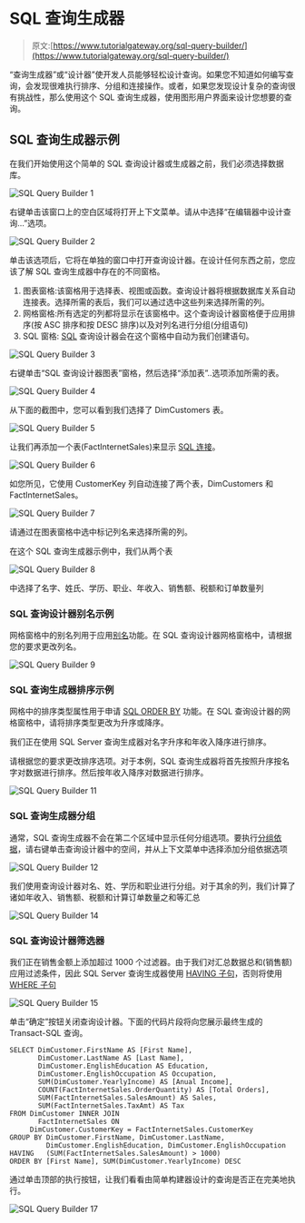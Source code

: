 # SQL 查询生成器

> 原文:[https://www.tutorialgateway.org/sql-query-builder/](https://www.tutorialgateway.org/sql-query-builder/)

“查询生成器”或“设计器”使开发人员能够轻松设计查询。如果您不知道如何编写查询，会发现很难执行排序、分组和连接操作。或者，如果您发现设计复杂的查询很有挑战性，那么使用这个 SQL 查询生成器，使用图形用户界面来设计您想要的查询。

## SQL 查询生成器示例

在我们开始使用这个简单的 SQL 查询设计器或生成器之前，我们必须选择数据库。

![SQL Query Builder 1](img/69370d4e478d9b9151acf6cc2e6eb6a0.png)

右键单击该窗口上的空白区域将打开上下文菜单。请从中选择“在编辑器中设计查询...”选项。

![SQL Query Builder 2](img/6c1f867e13786d435aa22e8fea410d97.png)

单击该选项后，它将在单独的窗口中打开查询设计器。在设计任何东西之前，您应该了解 SQL 查询生成器中存在的不同窗格。

1.  图表窗格:该窗格用于选择表、视图或函数。查询设计器将根据数据库关系自动连接表。选择所需的表后，我们可以通过选中这些列来选择所需的列。
2.  网格窗格:所有选定的列都将显示在该窗格中。这个查询设计器窗格便于应用排序(按 ASC 排序和按 DESC 排序)以及对列名进行分组(分组语句)
3.  SQL 窗格: [SQL](https://www.tutorialgateway.org/sql/) 查询设计器会在这个窗格中自动为我们创建语句。

![SQL Query Builder 3](img/fb98dd5444566b3adaf543bd0f51c12f.png)

右键单击“SQL 查询设计器图表”窗格，然后选择“添加表”..选项添加所需的表。

![SQL Query Builder 4](img/f0ae1f5b7514c46cb8aeea58c0c72e7d.png)

从下面的截图中，您可以看到我们选择了 DimCustomers 表。

![SQL Query Builder 5](img/7fb22ed745ad1b1e83eef32b3fd2d435.png)

让我们再添加一个表(FactInternetSales)来显示 [SQL 连接](https://www.tutorialgateway.org/sql-inner-join/)。

![SQL Query Builder 6](img/bb7178520ef80cdea0195517cf34086c.png)

如您所见，它使用 CustomerKey 列自动连接了两个表，DimCustomers 和 FactInternetSales。

![SQL Query Builder 7](img/79ab5f797b7c655f0c69d041fd21ea6a.png)

请通过在图表窗格中选中标记列名来选择所需的列。

在这个 SQL 查询生成器示例中，我们从两个表

![SQL Query Builder 8](img/37865f0c5e2007d2babb86c232461418.png)

中选择了名字、姓氏、学历、职业、年收入、销售额、税额和订单数量列

### SQL 查询设计器别名示例

网格窗格中的别名列用于应用[别名](https://www.tutorialgateway.org/sql-alias/)功能。在 SQL 查询设计器网格窗格中，请根据您的要求更改列名。

![SQL Query Builder 9](img/3f7b144d9a32681303d82d7ced2103e4.png)

### SQL 查询生成器排序示例

网格中的排序类型属性用于申请 [SQL ORDER BY](https://www.tutorialgateway.org/sql-order-by-clause/) 功能。在 SQL 查询设计器的网格窗格中，请将排序类型更改为升序或降序。

我们正在使用 SQL Server 查询生成器对名字升序和年收入降序进行排序。

请根据您的要求更改排序选项。对于本例，SQL 查询生成器将首先按照升序按名字对数据进行排序。然后按年收入降序对数据进行排序。

![SQL Query Builder 11](img/add1a2b71b5fbdf60aa5dcb7c013feda.png)

### SQL 查询生成器分组

通常，SQL 查询生成器不会在第二个区域中显示任何分组选项。要执行[分组依据](https://www.tutorialgateway.org/sql-group-by-clause/)，请右键单击查询设计器中的空间，并从上下文菜单中选择添加分组依据选项

![SQL Query Builder 12](img/b13663fa6cea71222186ad01e2da7e6f.png)

我们使用查询设计器对名、姓、学历和职业进行分组。对于其余的列，我们计算了诸如年收入、销售额、税额和计算订单数量之和等汇总

![SQL Query Builder 14](img/8502b0441c8d57155503e511ea1d4bb1.png)

### SQL 查询设计器筛选器

我们正在销售金额上添加超过 1000 个过滤器。由于我们对汇总数据总和(销售额)应用过滤条件，因此 SQL Server 查询生成器使用 [HAVING 子句](https://www.tutorialgateway.org/sql-having-clause/)，否则将使用 [WHERE 子句](https://www.tutorialgateway.org/sql-where-clause/)

![SQL Query Builder 15](img/78cf7f6648733858d9537bb2b79b6572.png)

单击“确定”按钮关闭查询设计器。下面的代码片段将向您展示最终生成的 Transact-SQL 查询。

```
SELECT DimCustomer.FirstName AS [First Name], 
       DimCustomer.LastName AS [Last Name], 
       DimCustomer.EnglishEducation AS Education, 
       DimCustomer.EnglishOccupation AS Occupation, 
       SUM(DimCustomer.YearlyIncome) AS [Anual Income], 
       COUNT(FactInternetSales.OrderQuantity) AS [Total Orders], 
       SUM(FactInternetSales.SalesAmount) AS Sales, 
       SUM(FactInternetSales.TaxAmt) AS Tax
FROM DimCustomer INNER JOIN
       FactInternetSales ON 
     DimCustomer.CustomerKey = FactInternetSales.CustomerKey
GROUP BY DimCustomer.FirstName, DimCustomer.LastName, 
         DimCustomer.EnglishEducation, DimCustomer.EnglishOccupation
HAVING   (SUM(FactInternetSales.SalesAmount) > 1000)
ORDER BY [First Name], SUM(DimCustomer.YearlyIncome) DESC 
```

通过单击顶部的执行按钮，让我们看看由简单构建器设计的查询是否正在完美地执行。

![SQL Query Builder 17](img/2e4df8a7576c6a032bbf564c634db769.png)